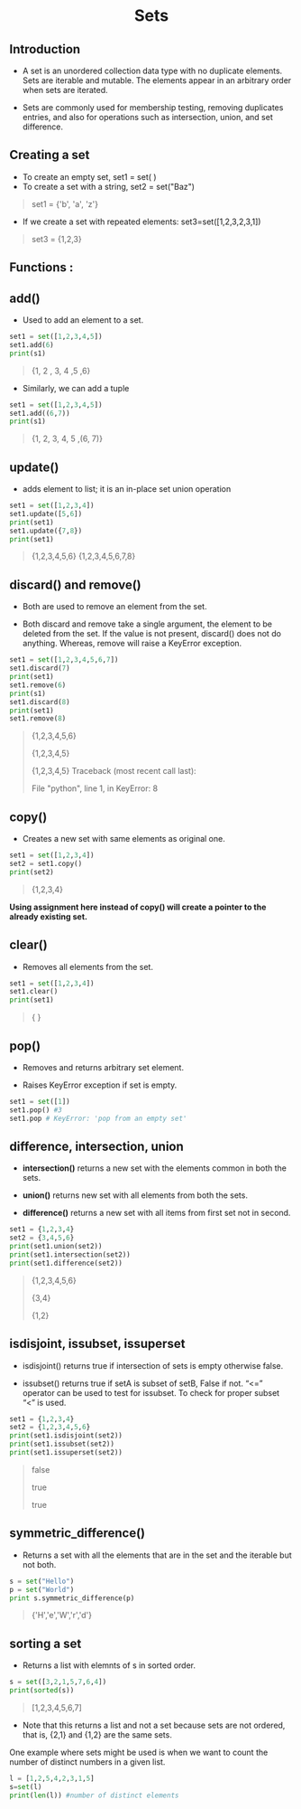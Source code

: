 <h1 align="center">Sets</h1>

## Introduction

- A set is an unordered collection data type with no duplicate elements. Sets are iterable and mutable. The elements appear in an arbitrary order when sets are iterated.

- Sets are commonly used for membership testing, removing duplicates entries, and also for operations such as intersection, union, and set difference.

## Creating a set
- To create an empty set, set1 = set( )
- To create a set with a string, set2 = set("Baz")
> set1 = {'b', 'a', 'z'}
- If we create a set with repeated elements: set3=set([1,2,3,2,3,1])
> set3 = {1,2,3}

## Functions :
<!--
| <center>Method name</center> | <center>Exlpanation</center> | <center>Use</center> |
|----|:---|:---|
| **append** | Adds a new item to the end of the list | list.append(item) |
| **insert** |Inserts element at ith position in list | list.insert(i, item) |
| **pop** | Pop and return the last item from the list | list.pop() |
| **pop** | Pop and return the ith item from the list| list.pop(i) |
| **sort** | Modifies a list to be sorted | list.sort() |
| **reverse** | Modifies a list to be in reverse order | list.reverse() |
| **del** |Deletes element in ith position | del l[i] |
| **index**|Returns index of first occurrence of item | list.index(item) |
| **count** |Returns number of occurrences of item | list.count(item) |
| **remove** |Deletes element in ith position | list.remove(item) |
| **extend** |Adds second list to end of first list | l1.extend(l2) | -->

## add()

- Used to add an element to a set.
```Python
set1 = set([1,2,3,4,5])
set1.add(6)
print(s1)
```
> {1, 2 , 3, 4 ,5 ,6}

- Similarly, we can add a tuple
```Python
set1 = set([1,2,3,4,5])
set1.add((6,7))
print(s1)
```
> {1, 2, 3, 4, 5 ,(6, 7)}

## update()
- adds element to list; it is an in-place set union operation
```python
set1 = set([1,2,3,4])
set1.update([5,6])
print(set1)
set1.update({7,8})
print(set1)
```
>{1,2,3,4,5,6}
>{1,2,3,4,5,6,7,8}

## discard() and remove()

- Both are used to remove an element from the set.

- Both discard and remove take a single argument, the element to be deleted from the set. If the value is not present, discard() does not do anything. Whereas, remove will raise a KeyError exception.
```Python
set1 = set([1,2,3,4,5,6,7])
set1.discard(7)
print(set1)
set1.remove(6)
print(s1)
set1.discard(8)
print(set1)
set1.remove(8)
```
> {1,2,3,4,5,6}
>
> {1,2,3,4,5}
>
>{1,2,3,4,5}
 Traceback (most recent call last):
>
>   File "python", line 1, in <module>
KeyError: 8

## copy()

- Creates a new set with same elements as original one.
```python
set1 = set([1,2,3,4])
set2 = set1.copy()
print(set2)
```
> {1,2,3,4}

**Using assignment here instead of copy() will create a pointer to the already existing set.**

## clear()
- Removes all elements from the set.
```python
set1 = set([1,2,3,4])
set1.clear()
print(set1)
```
> { }

## pop()
- Removes and returns arbitrary set element.

- Raises KeyError exception if set is empty.
```python
set1 = set([1])
set1.pop() #3
set1.pop # KeyError: 'pop from an empty set'
```

## difference, intersection, union

- **intersection()** returns a new set with the elements common in both the sets.

- **union()** returns new set with all elements from both the sets.

- **difference()** returns a new set with all items from first set not in second.
```python
set1 = {1,2,3,4}
set2 = {3,4,5,6}
print(set1.union(set2))
print(set1.intersection(set2))
print(set1.difference(set2))
```
> {1,2,3,4,5,6}
>
> {3,4}
>
> {1,2}

## isdisjoint, issubset, issuperset

- isdisjoint() returns true if intersection of sets is empty otherwise false.

- issubset() returns true if setA is subset of setB, False if not. “<=” operator can be used to test for issubset. To check for proper subset “<” is used.
```python
set1 = {1,2,3,4}
set2 = {1,2,3,4,5,6}
print(set1.isdisjoint(set2))
print(set1.issubset(set2))
print(set1.issuperset(set2))
```
>false
>
>true
>
>true

## symmetric_difference()

- Returns a set with all the elements that are in the set and the iterable but not both.
```python
s = set("Hello")
p = set("World")
print s.symmetric_difference(p)
```
>{'H','e','W','r','d'}

## sorting a set
- Returns a list with elemnts of s in sorted order.
```python
s = set([3,2,1,5,7,6,4])
print(sorted(s))
```
> [1,2,3,4,5,6,7]
- Note that this returns a list and not a set because sets are not ordered, that is, {2,1} and {1,2} are the same sets.


One example where sets might be used is when we want to count the number of distinct numbers in a given list.
```python
l = [1,2,5,4,2,3,1,5]
s=set(l)
print(len(l)) #number of distinct elements
```
